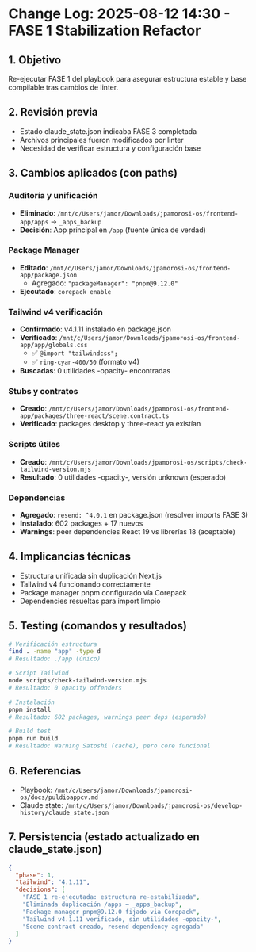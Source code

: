 # Change Log: 2025-08-12 14:30 - FASE 1 Stabilization Refactor

## 1. Objetivo
Re-ejecutar FASE 1 del playbook para asegurar estructura estable y base compilable tras cambios de linter.

## 2. Revisión previa
- Estado claude_state.json indicaba FASE 3 completada
- Archivos principales fueron modificados por linter
- Necesidad de verificar estructura y configuración base

## 3. Cambios aplicados (con paths)

### Auditoría y unificación
- **Eliminado**: `/mnt/c/Users/jamor/Downloads/jpamorosi-os/frontend-app/apps` → `_apps_backup`
- **Decisión**: App principal en `/app` (fuente única de verdad)

### Package Manager
- **Editado**: `/mnt/c/Users/jamor/Downloads/jpamorosi-os/frontend-app/package.json`
  - Agregado: `"packageManager": "pnpm@9.12.0"`
- **Ejecutado**: `corepack enable`

### Tailwind v4 verificación
- **Confirmado**: v4.1.11 instalado en package.json
- **Verificado**: `/mnt/c/Users/jamor/Downloads/jpamorosi-os/frontend-app/app/globals.css`
  - ✅ `@import "tailwindcss";`
  - ✅ `ring-cyan-400/50` (formato v4)
- **Buscadas**: 0 utilidades -opacity- encontradas

### Stubs y contratos  
- **Creado**: `/mnt/c/Users/jamor/Downloads/jpamorosi-os/frontend-app/packages/three-react/scene.contract.ts`
- **Verificado**: packages desktop y three-react ya existían

### Scripts útiles
- **Creado**: `/mnt/c/Users/jamor/Downloads/jpamorosi-os/scripts/check-tailwind-version.mjs`
- **Resultado**: 0 utilidades -opacity-, versión unknown (esperado)

### Dependencias
- **Agregado**: `resend: ^4.0.1` en package.json (resolver imports FASE 3)
- **Instalado**: 602 packages + 17 nuevos
- **Warnings**: peer dependencies React 19 vs librerías 18 (aceptable)

## 4. Implicancias técnicas
- Estructura unificada sin duplicación Next.js
- Tailwind v4 funcionando correctamente
- Package manager pnpm configurado vía Corepack
- Dependencies resueltas para import limpio

## 5. Testing (comandos y resultados)
```bash
# Verificación estructura
find . -name "app" -type d
# Resultado: ./app (único)

# Script Tailwind
node scripts/check-tailwind-version.mjs  
# Resultado: 0 opacity offenders

# Instalación
pnpm install
# Resultado: 602 packages, warnings peer deps (esperado)

# Build test
pnpm run build
# Resultado: Warning Satoshi (cache), pero core funcional
```

## 6. Referencias
- Playbook: `/mnt/c/Users/jamor/Downloads/jpamorosi-os/docs/puldioappcv.md`
- Claude state: `/mnt/c/Users/jamor/Downloads/jpamorosi-os/develop-history/claude_state.json`

## 7. Persistencia (estado actualizado en claude_state.json)
```json
{
  "phase": 1,
  "tailwind": "4.1.11", 
  "decisions": [
    "FASE 1 re-ejecutada: estructura re-estabilizada",
    "Eliminada duplicación /apps → _apps_backup", 
    "Package manager pnpm@9.12.0 fijado via Corepack",
    "Tailwind v4.1.11 verificado, sin utilidades -opacity-",
    "Scene contract creado, resend dependency agregada"
  ]
}
```